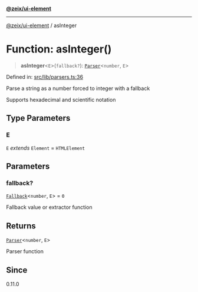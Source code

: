 [**@zeix/ui-element**](../README.md)

***

[@zeix/ui-element](../globals.md) / asInteger

# Function: asInteger()

> **asInteger**\<`E`\>(`fallback?`): [`Parser`](../type-aliases/Parser.md)\<`number`, `E`\>

Defined in: [src/lib/parsers.ts:36](https://github.com/zeixcom/ui-element/blob/f5c20c5e6da1a988462bc7f68d75f2a4c0200046/src/lib/parsers.ts#L36)

Parse a string as a number forced to integer with a fallback

Supports hexadecimal and scientific notation

## Type Parameters

### E

`E` *extends* `Element` = `HTMLElement`

## Parameters

### fallback?

[`Fallback`](../type-aliases/Fallback.md)\<`number`, `E`\> = `0`

Fallback value or extractor function

## Returns

[`Parser`](../type-aliases/Parser.md)\<`number`, `E`\>

Parser function

## Since

0.11.0

